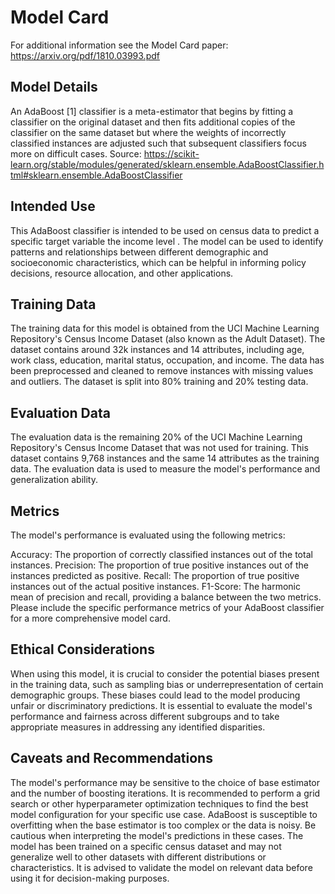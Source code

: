# Model Card
For additional information see the Model Card paper: https://arxiv.org/pdf/1810.03993.pdf

## Model Details
An AdaBoost [1] classifier is a meta-estimator that begins by fitting a classifier on the original dataset and then fits additional copies of the classifier on the same dataset but where the weights of incorrectly classified instances are adjusted such that subsequent classifiers focus more on difficult cases. Source: https://scikit-learn.org/stable/modules/generated/sklearn.ensemble.AdaBoostClassifier.html#sklearn.ensemble.AdaBoostClassifier

## Intended Use
This AdaBoost classifier is intended to be used on census data to predict a specific target variable the income level . The model can be used to identify patterns and relationships between different demographic and socioeconomic characteristics, which can be helpful in informing policy decisions, resource allocation, and other applications.

## Training Data
The training data for this model is obtained from the UCI Machine Learning Repository's Census Income Dataset (also known as the Adult Dataset). The dataset contains around 32k instances and 14 attributes, including age, work class, education, marital status, occupation, and income. The data has been preprocessed and cleaned to remove instances with missing values and outliers. The dataset is split into 80% training and 20% testing data.

## Evaluation Data
The evaluation data is the remaining 20% of the UCI Machine Learning Repository's Census Income Dataset that was not used for training. This dataset contains 9,768 instances and the same 14 attributes as the training data. The evaluation data is used to measure the model's performance and generalization ability.

## Metrics
The model's performance is evaluated using the following metrics:

Accuracy: The proportion of correctly classified instances out of the total instances.
Precision: The proportion of true positive instances out of the instances predicted as positive.
Recall: The proportion of true positive instances out of the actual positive instances.
F1-Score: The harmonic mean of precision and recall, providing a balance between the two metrics.
Please include the specific performance metrics of your AdaBoost classifier for a more comprehensive model card.

## Ethical Considerations
When using this model, it is crucial to consider the potential biases present in the training data, such as sampling bias or underrepresentation of certain demographic groups. These biases could lead to the model producing unfair or discriminatory predictions. It is essential to evaluate the model's performance and fairness across different subgroups and to take appropriate measures in addressing any identified disparities.

## Caveats and Recommendations
The model's performance may be sensitive to the choice of base estimator and the number of boosting iterations. It is recommended to perform a grid search or other hyperparameter optimization techniques to find the best model configuration for your specific use case.
AdaBoost is susceptible to overfitting when the base estimator is too complex or the data is noisy. Be cautious when interpreting the model's predictions in these cases.
The model has been trained on a specific census dataset and may not generalize well to other datasets with different distributions or characteristics. It is advised to validate the model on relevant data before using it for decision-making purposes.
